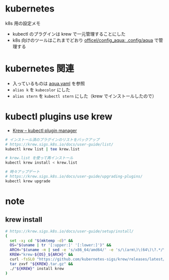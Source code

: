 # kubernetes

k8s 用の設定メモ

- kubectl のプラグインは krew で一元管理することにした
- k8s 向けのツールはこれまでどおり [officel/config_aqua: .config/aqua](https://github.com/officel/config_aqua) で管理する

# kubernetes 関連

- 入っているものは [aqua.yaml](https://github.com/officel/config_aqua/blob/main/aqua.yaml) を参照
- `alias k` を `kubecolor` にした
- `alias stern` を `kubectl stern` にした（krew でインストールしたので）

# kubectl plugins use krew

- [Krew – kubectl plugin manager](https://krew.sigs.k8s.io/)

```bash
# インストール済のプラグインのリストをバックアップ
# https://krew.sigs.k8s.io/docs/user-guide/list/
kubectl krew list | tee krew.list

# krew.list を使って再インストール
kubectl krew install < krew.list

# 時々アップデート
# https://krew.sigs.k8s.io/docs/user-guide/upgrading-plugins/
kubectl krew upgrade
```

# note

## krew install

```bash
# https://krew.sigs.k8s.io/docs/user-guide/setup/install/
(
  set -x; cd "$(mktemp -d)" &&
  OS="$(uname | tr '[:upper:]' '[:lower:]')" &&
  ARCH="$(uname -m | sed -e 's/x86_64/amd64/' -e 's/\(arm\)\(64\)\?.*/\1\2/' -e 's/aarch64$/arm64/')" &&
  KREW="krew-${OS}_${ARCH}" &&
  curl -fsSLO "https://github.com/kubernetes-sigs/krew/releases/latest/download/${KREW}.tar.gz" &&
  tar zxvf "${KREW}.tar.gz" &&
  ./"${KREW}" install krew
)
```
